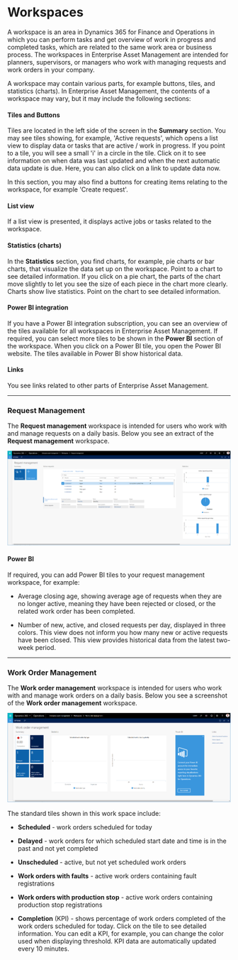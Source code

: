 # Workspaces

A workspace is an area in Dynamics 365 for Finance and Operations in which you can perform tasks and get overview of work in progress and completed tasks, which are related to the same work area or business process. The workspaces in Enterprise Asset Management are intended for planners, supervisors, or managers who work with managing requests and work orders in your company.

A workspace may contain various parts, for example buttons, tiles, and statistics (charts). In Enterprise Asset Management, the contents of a workspace may vary, but it may include the following sections:

#### Tiles and Buttons

Tiles are located in the left side of the screen in the **Summary** section. You may see tiles showing, for example, 'Active requests', which opens a list view to display data or tasks that are active / work in progress. If you point to a tile, you will see a small 'i' in a circle in the tile. Click on it to see information on when data was last updated and when the next automatic data update is due. Here, you can also click on a link to update data now.

In this section, you may also find a buttons for creating items relating to the workspace, for example 'Create request'.


#### List view

If a list view is presented, it displays active jobs or tasks related to the workspace.


#### Statistics (charts)

In the **Statistics** section, you find charts, for example, pie charts or bar charts, that visualize the data set up on the workspace. Point to a chart to see detailed information. If you click on a pie chart, the parts of the chart move slightly to let you see the size of each piece in the chart more clearly. Charts show live statistics. Point on the chart to see detailed information.


#### Power BI integration

If you have a Power BI integration subscription, you can see an overview of the tiles available for all workspaces in Enterprise Asset Management. If required, you can select more tiles to be shown in the **Power BI** section of the workspace. When you click on a Power BI tile, you open the Power BI website. The tiles available in Power BI show historical data.


#### Links

You see links related to other parts of Enterprise Asset Management.

---

### Request Management

The **Request management** workspace is intended for users who work with and manage requests on a daily basis. Below you see an extract of the **Request management** workspace.


![Figure 9-01](/Figures/09-01_Workspace_Request_Management.png)


#### Power BI

If required, you can add Power BI tiles to your request management workspace, for example:

- Average closing age, showing average age of requests when they are no longer active, meaning they have been rejected or closed, or the related work order has been completed.

- Number of new, active, and closed requests per day, displayed in three colors. This view does not inform you how many new or active requests have been closed. This view provides historical data from the latest two-week period.


---

### Work Order Management

The **Work order management** workspace is intended for users who work with and manage work orders on a daily basis. Below you see a screenshot of the **Work order management** workspace.


![Figure 9-02](/Figures/09-02_Workspace_WO_Management.png)


The standard tiles shown in this work space include:

- **Scheduled** - work orders scheduled for today
- **Delayed** - work orders for which scheduled start date and time is in the past and not yet completed

- **Unscheduled** - active, but not yet scheduled work orders
- **Work orders with faults** - active work orders containing fault registrations

- **Work orders with production stop** - active work orders containing production stop registrations
- **Completion** (KPI) - shows percentage of work orders completed of the work orders scheduled for today. Click on the tile to see detailed information. You can edit a KPI, for example, you can change the color used when displaying threshold. KPI data are automatically updated every 10 minutes.

